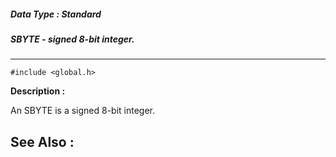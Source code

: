 ##### Data Type : Standard
##### SBYTE - signed 8-bit integer.
---
```
#include <global.h>
```
**Description :**

An SBYTE is a signed 8-bit integer.

**See Also :**
---
